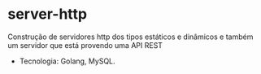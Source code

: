 # server-http
Construção de servidores http dos tipos estáticos e dinâmicos e também um servidor que está provendo uma API REST

- Tecnologia: Golang, MySQL.

